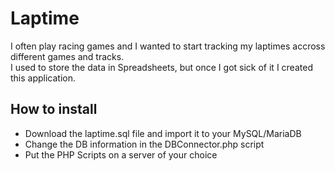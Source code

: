 # Laptime
I often play racing games and I wanted to start tracking my laptimes accross different games and tracks.  
I used to store the data in Spreadsheets, but once I got sick of it I created this application.  

## How to install
- Download the laptime.sql file and import it to your MySQL/MariaDB  
- Change the DB information in the DBConnector.php script  
- Put the PHP Scripts on a server of your choice  
